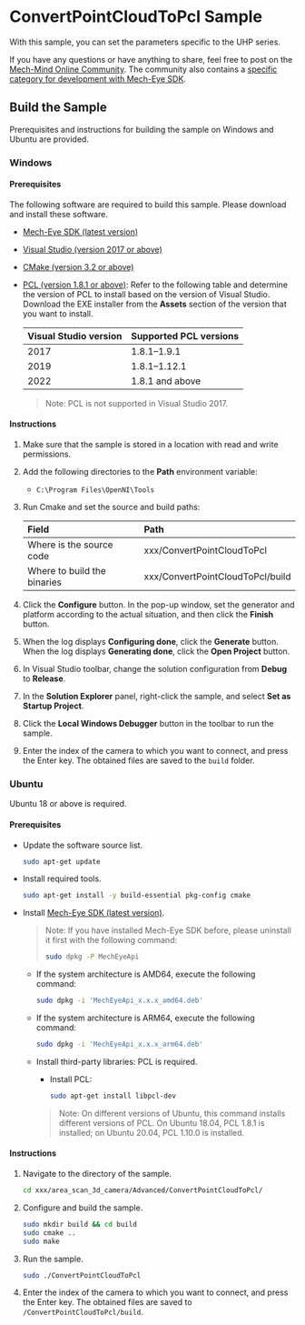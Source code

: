 # ConvertPointCloudToPcl Sample

With this sample, you can set the parameters specific to the UHP series.

If you have any questions or have anything to share, feel free to post on the [Mech-Mind Online Community](https://community.mech-mind.com/). The community also contains a [specific category for development with Mech-Eye SDK](https://community.mech-mind.com/c/mech-eye-sdk-development/19).

## Build the Sample

Prerequisites and instructions for building the sample on Windows and Ubuntu are provided.

### Windows

#### Prerequisites

The following software are required to build this sample. Please download and install these software.

* [Mech-Eye SDK (latest version)](https://downloads.mech-mind.com/?tab=tab-sdk)
* [Visual Studio (version 2017 or above)](https://visualstudio.microsoft.com/vs/community/)
* [CMake (version 3.2 or above)](https://cmake.org/download/)
* [PCL (version 1.8.1 or above)](https://github.com/PointCloudLibrary/pcl/releases): Refer to the following table and determine the version of PCL to install based on the version of Visual Studio. Download the EXE installer from the **Assets** section of the version that you want to install.

   | Visual Studio version | Supported PCL versions |
   | :----                 | :----                  |
   | 2017                  | 1.8.1–1.9.1            |
   | 2019                  | 1.8.1–1.12.1           |
   | 2022                  | 1.8.1 and above        |

  > Note: PCL is not supported in Visual Studio 2017.

#### Instructions

1. Make sure that the sample is stored in a location with read and write permissions.
2. Add the following directories to the **Path** environment variable:

   * `C:\Program Files\OpenNI\Tools`

3. Run Cmake and set the source and build paths:
  
   | Field                       | Path                             |
   | :----                       | :----                            |
   | Where is the source code    | xxx/ConvertPointCloudToPcl       |
   | Where to build the binaries | xxx/ConvertPointCloudToPcl/build |

4. Click the **Configure** button. In the pop-up window, set the generator and platform according to the actual situation, and then click the **Finish** button.
5. When the log displays **Configuring done**, click the **Generate** button. When the log displays **Generating done**, click the **Open Project** button.
6. In Visual Studio toolbar, change the solution configuration from **Debug** to **Release**.
7. In the **Solution Explorer** panel, right-click the sample, and select **Set as Startup Project**.
8. Click the **Local Windows Debugger** button in the toolbar to run the sample.
9. Enter the index of the camera to which you want to connect, and press the Enter key. The obtained files are saved to the `build` folder.

### Ubuntu

Ubuntu 18 or above is required.

#### Prerequisites

* Update the software source list.
  
  ```bash
  sudo apt-get update
  ```

* Install required tools.
  
  ```bash
  sudo apt-get install -y build-essential pkg-config cmake
  ```

* Install [Mech-Eye SDK (latest version)](https://downloads.mech-mind.com/?tab=tab-sdk).

  >Note: If you have installed Mech-Eye SDK before, please uninstall it first with the following command:
  >
  >```bash
  >sudo dpkg -P MechEyeApi
  >```
  
  * If the system architecture is AMD64, execute the following command:

    ```bash
    sudo dpkg -i 'MechEyeApi_x.x.x_amd64.deb'
    ```

  * If the system architecture is ARM64, execute the following command:

    ```bash
    sudo dpkg -i 'MechEyeApi_x.x.x_arm64.deb'
    ```

  * Install third-party libraries: PCL is required.

    * Install PCL:

      ```bash
      sudo apt-get install libpcl-dev
      ```

    > Note: On different versions of Ubuntu, this command installs different versions of PCL. On Ubuntu 18.04, PCL 1.8.1 is installed; on Ubuntu 20.04, PCL 1.10.0 is installed.

#### Instructions

1. Navigate to the directory of the sample.

   ```bash
   cd xxx/area_scan_3d_camera/Advanced/ConvertPointCloudToPcl/
   ```

2. Configure and build the sample.

   ```bash
   sudo mkdir build && cd build
   sudo cmake ..
   sudo make
   ```

3. Run the sample.

   ```bash
   sudo ./ConvertPointCloudToPcl
   ```

4. Enter the index of the camera to which you want to connect, and press the Enter key. The obtained files are saved to `/ConvertPointCloudToPcl/build`.
